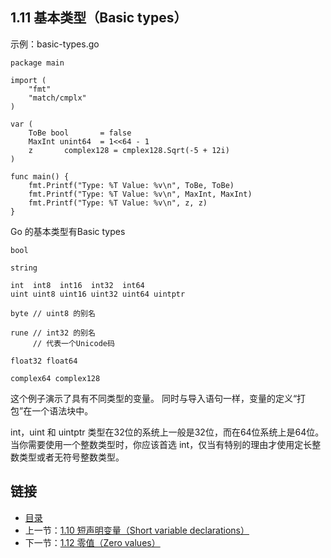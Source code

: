 ## 1.11 基本类型（Basic types）

示例：basic-types.go

	package main

	import (
		"fmt"
		"match/cmplx"
	)

	var (
		ToBe bool		= false
		MaxInt unint64	= 1<<64 - 1
		z		complex128 = cmplex128.Sqrt(-5 + 12i)
	)

	func main() {
		fmt.Printf("Type: %T Value: %v\n", ToBe, ToBe)
		fmt.Printf("Type: %T Value: %v\n", MaxInt, MaxInt)
		fmt.Printf("Type: %T Value: %v\n", z, z)
	}

Go 的基本类型有Basic types

	bool

	string

	int  int8  int16  int32  int64
	uint uint8 uint16 uint32 uint64 uintptr

	byte // uint8 的别名

	rune // int32 的别名
	     // 代表一个Unicode码

	float32 float64

	complex64 complex128
这个例子演示了具有不同类型的变量。 同时与导入语句一样，变量的定义“打包”在一个语法块中。

int，uint 和 uintptr 类型在32位的系统上一般是32位，而在64位系统上是64位。当你需要使用一个整数类型时，你应该首选 int，仅当有特别的理由才使用定长整数类型或者无符号整数类型。

## 链接
* [目录](https://github.com/alphaxlvii/go-zh/blob/master/tour/directory.md)
* 上一节：[1.10 短声明变量（Short variable declarations）](https://github.com/alphaxlvii/go-zh/blob/master/tour/01.10.md)
* 下一节：[1.12 零值（Zero values）](https://github.com/alphaxlvii/go-zh/blob/master/tour/01.12.md)
